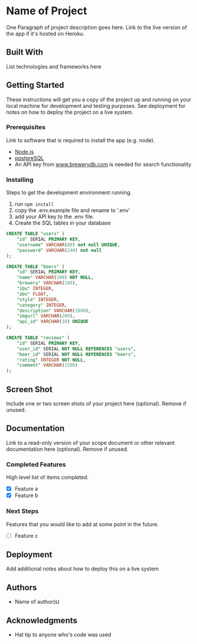 # Name of Project

One Paragraph of project description goes here. Link to the live version of the app if it's hosted on Heroku.

## Built With

List technologies and frameworks here

## Getting Started

These instructions will get you a copy of the project up and running on your local machine for development and testing purposes. See deployment for notes on how to deploy the project on a live system.

### Prerequisites

Link to software that is required to install the app (e.g. node).

- [Node.js](https://nodejs.org/en/)
- [postgreSQL](https://www.postgresql.org/)
- An API key from www.brewerydb.com is needed for search functionality


### Installing

Steps to get the development environment running.
1. run `npm install`
2. copy the .env.example file and rename to '.env'
3. add your API key to the .env file.
4. Create the SQL tables in your database
```sql
CREATE TABLE "users" (
	"id" SERIAL PRIMARY KEY,
  	"username" VARCHAR(80) not null UNIQUE,
  	"password" VARCHAR(240) not null
);

CREATE TABLE "beers" (
	"id" SERIAL PRIMARY KEY,
	"name" VARCHAR(100) NOT NULL,
	"brewery" VARCHAR(100),
	"ibu" INTEGER,
	"abv" FLOAT,
	"style" INTEGER,
	"category" INTEGER,
	"description" VARCHAR(1000),
	"imgurl" VARCHAR(200),
	"api_id" VARCHAR(10) UNIQUE
);

CREATE TABLE "reviews" (
	"id" SERIAL PRIMARY KEY,
	"user_id" SERIAL NOT NULL REFERENCES "users",
	"beer_id" SERIAL NOT NULL REFERENCES "beers",
	"rating" INTEGER NOT NULL,
	"comment" VARCHAR(1500)
);

```

## Screen Shot

Include one or two screen shots of your project here (optional). Remove if unused.

## Documentation

Link to a read-only version of your scope document or other relevant documentation here (optional). Remove if unused.

### Completed Features

High level list of items completed.

- [x] Feature a
- [x] Feature b

### Next Steps

Features that you would like to add at some point in the future.

- [ ] Feature c

## Deployment

Add additional notes about how to deploy this on a live system

## Authors

* Name of author(s)


## Acknowledgments

* Hat tip to anyone who's code was used
